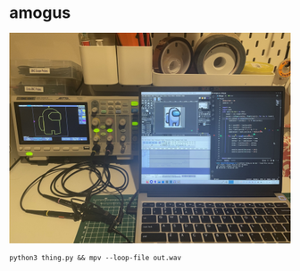 # amogus

![among us crewmate poorly drawn on an oscilloscope in x-y mode](.github/amogus.jpg)

    python3 thing.py && mpv --loop-file out.wav
